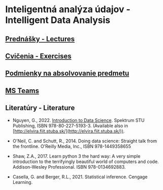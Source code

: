 #  Inteligentná analýza údajov - Intelligent Data Analysis

## [Prednášky - Lectures](https://github.com/FIIT-IAU/2020-2021/tree/master/prednasky)

## [Cvičenia - Exercises](https://github.com/FIIT-IAU/2020-2021/tree/master/cvicenia)

## [Podmienky na absolvovanie predmetu](https://github.com/FIIT-IAU/2020-2021/blob/master/rozne/README.md)

## [MS Teams](https://teams.microsoft.com/l/team/19%3a2af455676bc54a39adbc74e2a51183a5%40thread.tacv2/conversations?groupId=77262e15-c891-4ab9-bc88-3de7c6d1c66f&tenantId=25733538-6b16-4aa3-8ed6-297eb79b8e06)


Literatúry - Literature
------------

- Nguyen, G., 2022. [Introduction to Data Science](https://drive.google.com/file/d/1z6rNLeQrNSGv9YMVMECZxt53kzPBZD_j/view?usp=sharing). Spektrum STU Publishing, ISBN 978-80-227-5193-3. (Available also in [http://elvira.fiit.stuba.sk/](http://elvira.fiit.stuba.sk/)).

- O'Neil, C. and Schutt, R., 2014. Doing data science: Straight talk from the frontline. O'Reilly Media, Inc., ISBN 978-1449358655

- Shaw, Z.A., 2017. Learn python 3 the hard way: A very simple introduction to the terrifyingly beautiful world of computers and code. Addison-Wesley Professional. ISBN 978-0134692883.

- Casella, G. and Berger, R.L., 2021. Statistical inference. Cengage Learning.

